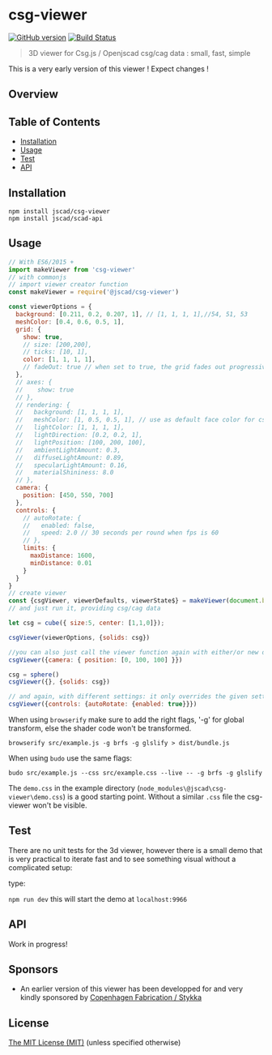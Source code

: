 # csg-viewer

[![GitHub version](https://badge.fury.io/gh/jscad%2Fcsg-viewer.svg)](https://badge.fury.io/gh/jscad%2Fcsg-viewer)
[![Build Status](https://travis-ci.org/jscad/csg-viewer.svg)](https://travis-ci.org/jscad/csg-viewer)

> 3D viewer for Csg.js / Openjscad csg/cag data : small, fast, simple

This is a very early version of this viewer ! Expect changes ! 

## Overview


## Table of Contents

- [Installation](#installation)
- [Usage](#usage)
- [Test](#test)
- [API](#api)

## Installation

```
npm install jscad/csg-viewer
npm install jscad/scad-api
```

## Usage

```javascript
// With ES6/2015 +
import makeViewer from 'csg-viewer'
// with commonjs
// import viewer creator function
const makeViewer = require('@jscad/csg-viewer')

const viewerOptions = {
  background: [0.211, 0.2, 0.207, 1], // [1, 1, 1, 1],//54, 51, 53
  meshColor: [0.4, 0.6, 0.5, 1],
  grid: {
    show: true,
    // size: [200,200],
    // ticks: [10, 1],
    color: [1, 1, 1, 1],
    // fadeOut: true // when set to true, the grid fades out progressively in the distance
  },
  // axes: {
  //    show: true
  // },
  // rendering: {
  //   background: [1, 1, 1, 1],
  //   meshColor: [1, 0.5, 0.5, 1], // use as default face color for csgs, color for cags
  //   lightColor: [1, 1, 1, 1],
  //   lightDirection: [0.2, 0.2, 1],
  //   lightPosition: [100, 200, 100],
  //   ambientLightAmount: 0.3,
  //   diffuseLightAmount: 0.89,
  //   specularLightAmount: 0.16,
  //   materialShininess: 8.0
  // },
  camera: {
    position: [450, 550, 700]
  },
  controls: {
    // autoRotate: {
    //   enabled: false,
    //   speed: 2.0 // 30 seconds per round when fps is 60
    // },
    limits: {
      maxDistance: 1600,
      minDistance: 0.01
    }
  }
}
// create viewer
const {csgViewer, viewerDefaults, viewerState$} = makeViewer(document.body, viewerOptions)
// and just run it, providing csg/cag data

let csg = cube({ size:5, center: [1,1,0]});

csgViewer(viewerOptions, {solids: csg})

//you can also just call the viewer function again with either/or new data or new settings
csgViewer({camera: { position: [0, 100, 100] }})

csg = sphere()
csgViewer({}, {solids: csg})

// and again, with different settings: it only overrides the given settings
csgViewer({controls: {autoRotate: {enabled: true}}})

```
When using `browserify` make sure to add the right flags, '-g' for global transform, else the shader code won't be transformed.
```
browserify src/example.js -g brfs -g glslify > dist/bundle.js
```
When using `budo` use the same flags:
```
budo src/example.js --css src/example.css --live -- -g brfs -g glslify
```
The `demo.css` in the example directory (`node_modules\@jscad\csg-viewer\demo.css`) is a good starting point. Without a similar `.css` file the csg-viewer won't be visible.

## Test

There are no unit tests for the 3d viewer, however there is a small demo that is very practical to iterate fast and to see something visual without a complicated setup:

type:

```npm run dev``` this will start the demo at `localhost:9966`

## API

Work in progress!


## Sponsors

* An earlier version of this viewer has been developped for and very kindly sponsored by [Copenhagen Fabrication / Stykka](https://www.stykka.com/)

## License

[The MIT License (MIT)](./LICENSE)
(unless specified otherwise)

